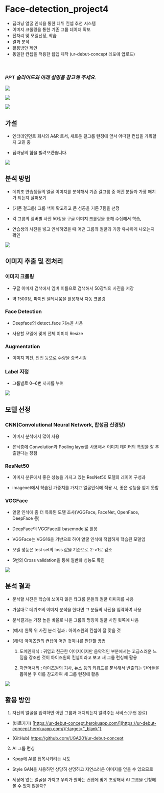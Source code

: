 # Face-detection_project4
- 딥러닝 얼굴 인식을 통한 데뷔 컨셉 추천 시스템
- 이미지 크롤링을 통한 기존 그룹 데이터 확보
- 전처리 및 모델선정, 학습
- 결과 분석
- 활용방안 제안
- 동일한 컨셉을 적용한 웹앱 제작 (ur-debut-concept 레포에 업로드)
<br>

### _**PPT 슬라이드와 아래 설명을 참고해 주세요.**_

![](https://images.velog.io/images/hability24/post/cc18b4f9-b24c-4c5a-a979-481749ab91c6/image.png)

![](https://images.velog.io/images/hability24/post/5e25953b-7e3b-4a15-b284-3c1f963db774/image.png)

![](https://images.velog.io/images/hability24/post/909d1536-3890-4895-960b-cd6717d0bf8b/image.png)

## 가설
- 엔터테인먼트 회사의 A&R 로서, 새로운 걸그룹 런칭에 앞서 어떠한 컨셉을 기획할지 고민 중

- 딥러닝의 힘을 빌려보겠습니다.

![](https://images.velog.io/images/hability24/post/737f7737-1c74-446c-b73b-daf80c11c2c3/image.png)
## 분석 방법
- 데뷔조 연습생들의 얼굴 이미지를 분석해서 기존 걸그룹 중 어떤 분들과 가장 매치가 되는지 살펴보기

- (기존 걸그룹) 그룹 색이 확고하고 큰 성공을 거둔 7팀을 선정

- 각 그룹의 멤버별 사진 50장을 구글 이미지 크롤링을 통해 수집해서 학습,

- 연습생의 사진을 넣고 인식하였을 때 어떤 그룹의 얼굴과 가장 유사하게 나오는지 확인


![](https://images.velog.io/images/hability24/post/3b1733cf-07b0-4547-8228-1b1739ff416b/image.png)

## 이미지 추출 및 전처리
### 이미지 크롤링
- 구글 이미지 검색에서 멤버 이름으로 검색해서 50장씩의 사진을 저장

- 약 1500장, 파이썬 셀레니움을 활용해서 자동 크롤링

### Face Detection
- Deepface의 detect_face 기능을 사용

- 사용할 모델에 맞게 전체 이미지 Resize

### Augmentation
- 이미지 회전, 반전 등으로 수량을 증폭시킴

### Label 지정
- 그룹별로 0~6번 까지를 부여


![](https://images.velog.io/images/hability24/post/d625d30d-c0d3-475b-b948-6820a86fe0af/image.png)

## 모델 선정
### CNN(Convolutional Neural Network, 합성곱 신경망) 
- 이미지 분석에서 많이 사용

- 은닉층에 Convolution과 Pooling layer를 사용해서 이미지 데이터의 특징을 잘 추출한다는 장점

### ResNet50
- 이미지 분류에서 좋은 성능을 가지고 있는 ResNet50 모델의 레이어 구성과

- imagenet에서 학습된 가중치를 가지고 얼굴인식에 적용 시, 좋은 성능을 얻지 못함

### VGGFace
- 얼굴 인식에 좀 더 특화된 모델 조사(VGGFace, FaceNet, OpenFace, DeepFace 등)

- DeepFace의 VGGFace를 basemodel로 활용

- VGGFace는 VGG16을 기반으로 하여 얼굴 인식에 적합하게 학습된 모델임

- 모델 성능은 test set의 loss 값을 기준으로 2->1로 감소

- 5번의 Cross validation을 통해 일반화 성능도 확인

![](https://images.velog.io/images/hability24/post/90039407-965b-45fa-9988-9de759674eed/image.png)

## 분석 결과
- 분석할 사진은 학습에 쓰이지 않은 타그룹 분들의 얼굴 이미지를 사용

- 가설대로 데뷔조의 이미지 분석을 한다면 그 분들의 사진을 입력하여 사용

- 분석결과는 가장 높은 비율로 나온 그룹의 명칭이 얼굴 사진 윗쪽에 나옴

- (예시) 왼쪽 위 사진 분석 결과 : 아이즈원의 컨셉이 잘 맞을 것

- (해석) 아이즈원의 컨셉이 어떤 것이냐를 판단할 방법
  1) 도메인지식 : 귀엽고 친근한 이미지이지만 음악적인 부분에서는 고급스러운 느낌을 강조한 것이 아이즈원의 컨셉이라고 보고 새 그룹 런칭에 활용

  2) 자연어처리 : 아이즈원의 기사, 뉴스 등의 키워드를 분석해서 빈출되는 단어들을 뽑아본 후 이를 참고하여 새 그룹 런칭에 활용

![](https://images.velog.io/images/hability24/post/00caf5d7-ab7a-49c5-b261-e7c32b76eb2d/image.png)

## 활용 방안

1) 자신의 얼굴을 입력하면 어떤 그룹과 매치되는지 알려주는 서비스(구현 완료)

  - (바로가기) [https://ur-debut-concept.herokuapp.com/](https://ur-debut-concept.herokuapp.com/){:target="_blank"}

  - (GitHub) https://github.com/UGA201/ur-debut-concept

2) AI 그룹 런칭

  - Kpop에 AI를 접목시키려는 시도

  - Style GAN을 사용하면 상당히 선명하고 자연스러운 이미지를 얻을 수 있으므로

  - 세상에 없는 얼굴을 가지고 우리가 원하는 컨셉에 맞게 조정해서 AI 그룹을 런칭해볼 수 있지 않을까?

